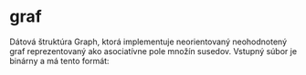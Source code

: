 # graf
Dátová štruktúra Graph, ktorá implementuje neorientovaný neohodnotený graf reprezentovaný ako asociatívne pole množín susedov.
Vstupný súbor je binárny a má tento formát:
